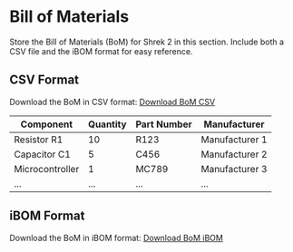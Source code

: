 # Bill of Materials

Store the Bill of Materials (BoM) for Shrek 2 in this section. Include both a CSV file and the iBOM format for easy reference.

## CSV Format

Download the BoM in CSV format: [Download BoM CSV](path/to/bom.csv)

| Component        | Quantity         | Part Number        | Manufacturer       |
|------------------|------------------|--------------------|--------------------|
| Resistor R1     | 10               | R123               | Manufacturer 1     |
| Capacitor C1    | 5                | C456               | Manufacturer 2     |
| Microcontroller | 1                | MC789              | Manufacturer 3     |
| ...              | ...              | ...                | ...                |

## iBOM Format

Download the BoM in iBOM format: [Download BoM iBOM](path/to/bom.ibom)
